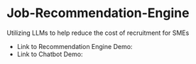 # Job-Recommendation-Engine
Utilizing LLMs to help reduce the cost of recruitment for SMEs
- Link to Recommendation Engine Demo:
- Link to Chatbot Demo:
